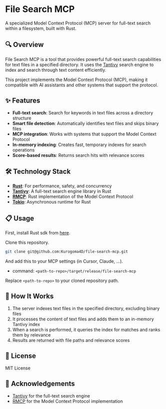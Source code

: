 # File Search MCP

A specialized Model Context Protocol (MCP) server for full-text search within a filesystem, built with Rust.

## 🔍 Overview

File Search MCP is a tool that provides powerful full-text search capabilities for text files in a specified directory. It uses the [Tantivy](https://github.com/quickwit-oss/tantivy) search engine to index and search through text content efficiently.

This project implements the Model Context Protocol (MCP), making it compatible with AI assistants and other systems that support the protocol.

## ✨ Features

- **Full-text search**: Search for keywords in text files across a directory structure
- **Smart file detection**: Automatically identifies text files and skips binary files
- **MCP integration**: Works with systems that support the Model Context Protocol
- **In-memory indexing**: Creates fast, temporary indexes for search operations
- **Score-based results**: Returns search hits with relevance scores

## 🛠️ Technology Stack

- **[Rust](https://www.rust-lang.org/)**: For performance, safety, and concurrency
- **[Tantivy](https://github.com/quickwit-oss/tantivy)**: A full-text search engine library in Rust
- **[RMCP](https://crates.io/crates/rmcp)**: Rust implementation of the Model Context Protocol
- **[Tokio](https://tokio.rs/)**: Asynchronous runtime for Rust

## 📋 Usage

First, install Rust sdk from [here](https://www.rust-lang.org/).

Clone this repository.

```bash
git clone git@github.com:Kurogoma4D/file-search-mcp.git
```

And add this to your MCP settings (in Cursor, Claude, ...).

- command: `<path-to-repo>/target/release/file-search-mcp`

Replace `<path-to-repo>` to your cloned repository path.

## 🔄 How It Works

1. The server indexes text files in the specified directory, excluding binary files
2. It processes the content of text files and adds them to an in-memory Tantivy index
3. When a search is performed, it queries the index for matches and ranks them by relevance
4. Results are returned with file paths and relevance scores

## 📄 License

MIT License

## 🙏 Acknowledgements

- [Tantivy](https://github.com/quickwit-oss/tantivy) for the full-text search engine
- [RMCP](https://crates.io/crates/rmcp) for the Model Context Protocol implementation